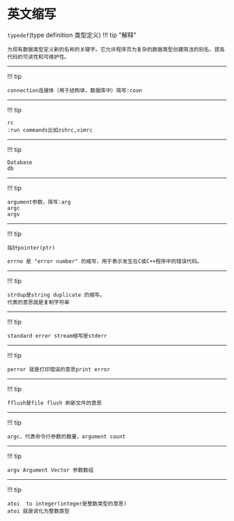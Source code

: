 # 英文缩写  
`typedef`(type definition 类型定义)
!!! tip "解释"

    为现有数据类型定义新的名称的关键字。它允许程序员为复杂的数据类型创建简洁的别名，提高代码的可读性和可维护性。

***
!!! tip 

    connection连接体（用于结构体，数据库中）简写:coon

***
!!! tip

    rc
    :run commands比如zshrc,vimrc

***
!!! tip

    Database
    db

***
!!! tip

    argument参数，简写:arg
    argc
    argv
***

!!! tip

    指针pointer(ptr)
    
    errno 是 "error number" 的缩写，用于表示发生在C或C++程序中的错误代码。
***

!!! tip

    strdup是string duplicate 的缩写。
    代表的意思就是复制字符串
***
	
!!! tip

    standard error stream缩写是stderr
***
!!! tip

    perror 就是打印错误的意思print error
***
!!! tip

    fflush是file flush 刷新文件的意思
***
!!! tip

    argc，代表命令行参数的数量，argument count
***
!!! tip

    argv Argument Vector 参数数组
***
!!! tip

    atoi  to integer(integer是整数类型的意思)
    atoi 就是说化为整数类型